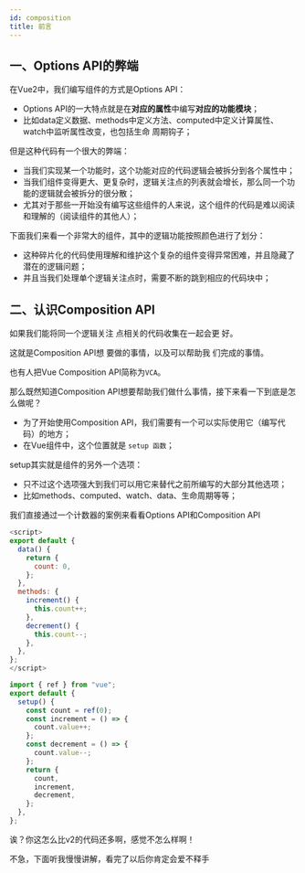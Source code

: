 ```yaml
---
id: composition
title: 前言
---
```


## 一、Options API的弊端

在Vue2中，我们编写组件的方式是Options API：
- Options API的一大特点就是在**对应的属性**中编写**对应的功能模块**；
- 比如data定义数据、methods中定义方法、computed中定义计算属性、watch中监听属性改变，也包括生命
周期钩子；

但是这种代码有一个很大的弊端：
- 当我们实现某一个功能时，这个功能对应的代码逻辑会被拆分到各个属性中；
- 当我们组件变得更大、更复杂时，逻辑关注点的列表就会增长，那么同一个功能的逻辑就会被拆分的很分散；
- 尤其对于那些一开始没有编写这些组件的人来说，这个组件的代码是难以阅读和理解的（阅读组件的其他人）；

下面我们来看一个非常大的组件，其中的逻辑功能按照颜色进行了划分：
- 这种碎片化的代码使用理解和维护这个复杂的组件变得异常困难，并且隐藏了潜在的逻辑问题；
- 并且当我们处理单个逻辑关注点时，需要不断的跳到相应的代码块中；

## 二、认识Composition API

如果我们能将同一个逻辑关注
点相关的代码收集在一起会更
好。

这就是Composition API想
要做的事情，以及可以帮助我
们完成的事情。

也有人把Vue Composition
API简称为`VCA`。

那么既然知道Composition API想要帮助我们做什么事情，接下来看一下到底是怎么做呢？
- 为了开始使用Composition API，我们需要有一个可以实际使用它（编写代码）的地方；
- 在Vue组件中，这个位置就是 `setup 函数`；

setup其实就是组件的另外一个选项：
- 只不过这个选项强大到我们可以用它来替代之前所编写的大部分其他选项；
- 比如methods、computed、watch、data、生命周期等等；

我们直接通过一个计数器的案例来看看Options API和Composition API

```js
<script>
export default {
  data() {
    return {
      count: 0,
    };
  },
  methods: {
    increment() {
      this.count++;
    },
    decrement() {
      this.count--;
    },
  },
};
</script>
```

```js
import { ref } from "vue";
export default {
  setup() {
    const count = ref(0);
    const increment = () => {
      count.value++;
    };
    const decrement = () => {
      count.value--;
    };
    return {
      count,
      increment,
      decrement,
    };
  },
};
```

诶？你这怎么比v2的代码还多啊，感觉不怎么样啊！

不急，下面听我慢慢讲解，看完了以后你肯定会爱不释手


